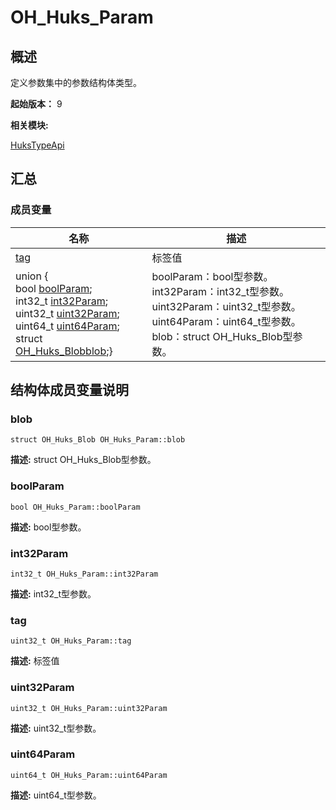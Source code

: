 # OH_Huks_Param


## 概述

定义参数集中的参数结构体类型。

 **起始版本：**
9

**相关模块:**

[HuksTypeApi](_huks_type_api.md)


## 汇总


### 成员变量

  | 名称 | 描述 | 
| -------- | -------- |
| [tag](#tag) | 标签值  | 
| union { <br>bool   [boolParam](#boolparam); <br>int32_t   [int32Param](#int32param); <br>uint32_t   [uint32Param](#uint32param); <br>uint64_t   [uint64Param](#uint64param); <br>struct [OH_Huks_Blob](_o_h___huks___blob.md)[blob](#blob);} | boolParam：bool型参数。 <br>int32Param：int32_t型参数。 <br>uint32Param：uint32_t型参数。<br>uint64Param：uint64_t型参数。<br>blob：struct OH_Huks_Blob型参数。| 


## 结构体成员变量说明


### blob

  
```
struct OH_Huks_Blob OH_Huks_Param::blob
```
**描述:**
struct OH_Huks_Blob型参数。


### boolParam

  
```
bool OH_Huks_Param::boolParam
```
**描述:**
bool型参数。


### int32Param

  
```
int32_t OH_Huks_Param::int32Param
```
**描述:**
int32_t型参数。


### tag

  
```
uint32_t OH_Huks_Param::tag
```
**描述:**
标签值


### uint32Param

  
```
uint32_t OH_Huks_Param::uint32Param
```
**描述:**
uint32_t型参数。


### uint64Param

  
```
uint64_t OH_Huks_Param::uint64Param
```
**描述:**
uint64_t型参数。
